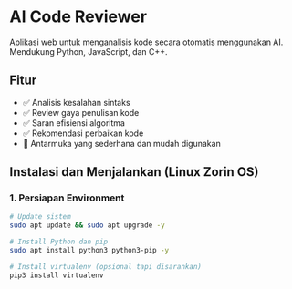 # AI Code Reviewer

Aplikasi web untuk menganalisis kode secara otomatis menggunakan AI. Mendukung Python, JavaScript, dan C++.

## Fitur

- ✅ Analisis kesalahan sintaks
- ✅ Review gaya penulisan kode
- ✅ Saran efisiensi algoritma
- ✅ Rekomendasi perbaikan kode
- 🎯 Antarmuka yang sederhana dan mudah digunakan

## Instalasi dan Menjalankan (Linux Zorin OS)

### 1. Persiapan Environment

```bash
# Update sistem
sudo apt update && sudo apt upgrade -y

# Install Python dan pip
sudo apt install python3 python3-pip -y

# Install virtualenv (opsional tapi disarankan)
pip3 install virtualenv